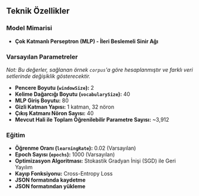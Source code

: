 ## Teknik Özellikler

### Model Mimarisi
* **Çok Katmanlı Perseptron (MLP) - İleri Beslemeli Sinir Ağı**

### Varsayılan Parametreler
*Not: Bu değerler, sağlanan örnek `corpus`'a göre hesaplanmıştır ve farklı veri setlerinde değişiklik gösterecektir.*

* **Pencere Boyutu (`windowSize`):** 2
* **Kelime Dağarcığı Boyutu (`vocabularySize`):** 40
* **MLP Giriş Boyutu:** 80
* **Gizli Katman Yapısı:** 1 katman, 32 nöron
* **Çıkış Katmanı Nöron Sayısı:** 40
* **Mevcut Hali ile Toplam Öğrenilebilir Parametre Sayısı:** ~3,912

### Eğitim
* **Öğrenme Oranı (`learningRate`):** 0.02 (Varsayılan)
* **Epoch Sayısı (`epochs`):** 1000 (Varsayılan)
* **Optimizasyon Algoritması:** Stokastik Gradyan İnişi (SGD) ile Geri Yayılım
* **Kayıp Fonksiyonu:** Cross-Entropy Loss
* **JSON formatında kaydetme**
* **JSON formatından yükleme**
